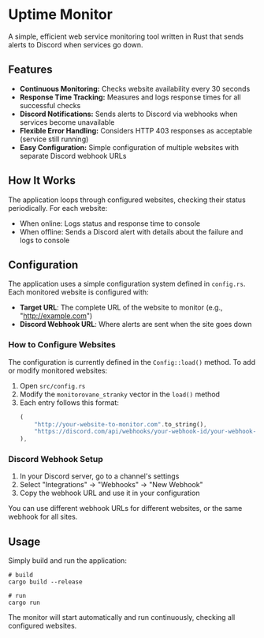 # Uptime Monitor

A simple, efficient web service monitoring tool written in Rust that sends alerts to Discord when services go down.

## Features

- **Continuous Monitoring:** Checks website availability every 30 seconds
- **Response Time Tracking:** Measures and logs response times for all successful checks
- **Discord Notifications:** Sends alerts to Discord via webhooks when services become unavailable
- **Flexible Error Handling:** Considers HTTP 403 responses as acceptable (service still running)
- **Easy Configuration:** Simple configuration of multiple websites with separate Discord webhook URLs

## How It Works

The application loops through configured websites, checking their status periodically. For each website:

- When online: Logs status and response time to console
- When offline: Sends a Discord alert with details about the failure and logs to console

## Configuration

The application uses a simple configuration system defined in `config.rs`. Each monitored website is configured with:

- **Target URL**: The complete URL of the website to monitor (e.g., "http://example.com")
- **Discord Webhook URL**: Where alerts are sent when the site goes down

### How to Configure Websites

The configuration is currently defined in the `Config::load()` method. To add or modify monitored websites:

1. Open `src/config.rs`
2. Modify the `monitorovane_stranky` vector in the `load()` method
3. Each entry follows this format:
   ```rust
   (
       "http://your-website-to-monitor.com".to_string(),
       "https://discord.com/api/webhooks/your-webhook-id/your-webhook-token".to_string(),
   ),
   ```

### Discord Webhook Setup

1. In your Discord server, go to a channel's settings
2. Select "Integrations" → "Webhooks" → "New Webhook"
3. Copy the webhook URL and use it in your configuration

You can use different webhook URLs for different websites, or the same webhook for all sites.

## Usage

Simply build and run the application:

```
# build
cargo build --release

# run
cargo run
```

The monitor will start automatically and run continuously, checking all configured websites.
